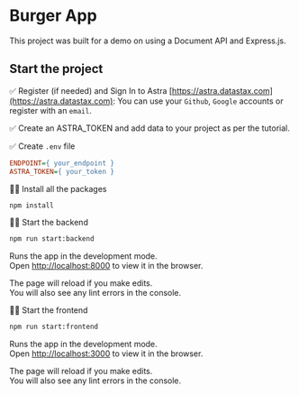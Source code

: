 # Burger App

This project was built for a demo on using a Document API and Express.js.

## Start the project

✅ Register (if needed) and Sign In to Astra [https://astra.datastax.com](https://astra.datastax.com): You can use your `Github`, `Google` accounts or register with an `email`.

✅ Create an ASTRA_TOKEN and add data to your project as per the tutorial.

✅ Create `.env` file

```ini
ENDPOINT={ your_endpoint }
ASTRA_TOKEN={ your_token }
```
👩‍💻  Install all the packages

```bash
npm install
```

👩‍💻 Start the backend

```bash
npm run start:backend
```

Runs the app in the development mode.\
Open [http://localhost:8000](http://localhost:8000) to view it in the browser.

The page will reload if you make edits.\
You will also see any lint errors in the console.


👩‍💻 Start the frontend
```bash
npm run start:frontend
```

Runs the app in the development mode.\
Open [http://localhost:3000](http://localhost:3000) to view it in the browser.

The page will reload if you make edits.\
You will also see any lint errors in the console.
